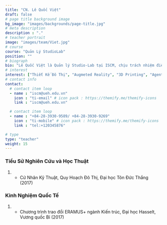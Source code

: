 ```yaml
---
title: "CN. Lê Quốc Việt"
draft: false
# page title background image
bg_image: "images/backgrounds/page-title.jpg"
# meta description
description : "."
# teacher portrait
image: "images/team/Viet.jpg"
# course
course: "Quản Lý StudioLab"
position: ""
# biograph
bio: "Lê Quốc Việt là Quản lý Studio-Lab tại ISCM, chịu trách nhiệm điều phối và triển khai tất cả các hoạt động và quy trình của Studio-Lab, đặc biệt là những hoạt động liên quan đến công nghệ mô phỏng. Việt tốt nghiệp Đại học Tôn Đức Thắng với bằng cử nhân Quy hoạch Đô thị năm 2017. Sau khi tốt nghiệp, Việt đã phát triển mạnh mẽ khả năng ứng dụng công nghệ trong kiến trúc và thiết kế đô thị. Ngoài vai trò là quản trị viên Studio-Lab, Việt còn mở rộng công việc sang các hoạt động liên quan đến thiết kế khác tại ISCM, bao gồm thiết kế ấn phẩm kỹ thuật số và in ấn, thiết kế mô hình 3D."
# interest
interest: ["Thiết Kế Đô Thị", "Augmeted Reality", "3D Printing", "Agent Based Modelling"]
# contact info
contact:
  # contact item loop
  - name : "iscm@ueh.edu.vn"
    icon : "ti-email" # icon pack : https://themify.me/themify-icons
    link : "iscm@ueh.edu.vn"

  # contact item loop
  - name : "+84-28-3930-9589/ +84-28-3930-9269"
    icon : "ti-mobile" # icon pack : https://themify.me/themify-icons
    link : "tel:+120345876"

# type
type: "teacher"
weight: 15
---
```


### Tiểu Sử Nghiên Cứu và Học Thuật
1. * Cử Nhân Kỹ Thuật, Quy Hoạch Đô Thị, Đại học Tôn Đức Thắng (2017)

### Kinh Nghiệm Quốc Tế
1. * Chương trình trao đổi ERAMUS+ ngành Kiến trúc, Đại học Hasselt, Vương quốc Bỉ (2017)
